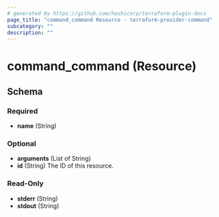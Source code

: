 ```yaml
---
# generated by https://github.com/hashicorp/terraform-plugin-docs
page_title: "command_command Resource - terraform-provider-command"
subcategory: ""
description: ""
---
```


# command_command (Resource)





<!-- schema generated by tfplugindocs -->
## Schema

### Required

- **name** (String)

### Optional

- **arguments** (List of String)
- **id** (String) The ID of this resource.

### Read-Only

- **stderr** (String)
- **stdout** (String)


